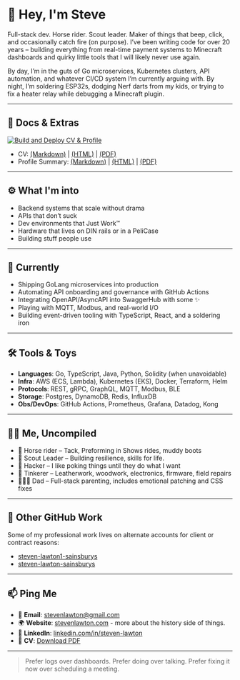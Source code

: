 # 👋 Hey, I'm Steve
Full-stack dev. Horse rider. Scout leader. Maker of things that beep, click, and occasionally catch fire (on purpose). 
I’ve been writing code for over 20 years – building everything from real-time payment systems to Minecraft dashboards 
and quirky little tools that I will likely never use again.

By day, I’m in the guts of Go microservices, Kubernetes clusters, API automation, and whatever CI/CD system I’m currently 
arguing with. By night, I’m soldering ESP32s, dodging Nerf darts from my kids, or trying to fix a heater relay while 
debugging a Minecraft plugin.

---

## 📄 Docs & Extras
[![Build and Deploy CV & Profile](https://github.com/stevenlawton/stevenlawton/actions/workflows/build-pages.yml/badge.svg)](https://github.com/stevenlawton/stevenlawton/actions/workflows/build-pages.yml)

- CV: [(Markdown)](./CV.md) | [(HTML)](https://stevenlawton.github.io/stevenlawton/) | [(PDF)](https://stevenlawton.github.io/stevenlawton/Steven-Lawton-CV.pdf)
- Profile Summary: [(Markdown)](./profile.md)  | [(HTML)](https://stevenlawton.github.io/stevenlawton/profile.html) | [(PDF)](https://stevenlawton.github.io/stevenlawton/Steven-Lawton-Profile.pdf) 

---

## ⚙️ What I'm into
- Backend systems that scale without drama
- APIs that don’t suck
- Dev environments that Just Work™
- Hardware that lives on DIN rails or in a PeliCase
- Building stuff people use

---
## 🧪 Currently

- Shipping GoLang microservices into production
- Automating API onboarding and governance with GitHub Actions
- Integrating OpenAPI/AsyncAPI into SwaggerHub with some ✨
- Playing with MQTT, Modbus, and real-world I/O
- Building event-driven tooling with TypeScript, React, and a soldering iron

---
## 🛠 Tools & Toys

- **Languages**: Go, TypeScript, Java, Python, Solidity (when unavoidable)
- **Infra**: AWS (ECS, Lambda), Kubernetes (EKS), Docker, Terraform, Helm
- **Protocols**: REST, gRPC, GraphQL, MQTT, Modbus, BLE
- **Storage**: Postgres, DynamoDB, Redis, InfluxDB
- **Obs/DevOps**: GitHub Actions, Prometheus, Grafana, Datadog, Kong

---
## 🧍‍♂️ Me, Uncompiled

- 🐎 Horse rider – Tack, Preforming in Shows rides, muddy boots
- 🔦 Scout Leader – Building resilience, skills for life.
- 🧠 Hacker – I like poking things until they do what I want
- 🧰 Tinkerer – Leatherwork, woodwork, electronics, firmware, field repairs
- 👨‍👧‍👦 Dad – Full-stack parenting, includes emotional patching and CSS fixes

---
## 🧾 Other GitHub Work
Some of my professional work lives on alternate accounts for client or contract reasons:
- [steven-lawton1-sainsburys](https://github.com/steven-lawton1-sainsburys)
- [steven-lawton-sainsburys](https://github.com/steven-lawton-sainsburys)

---
## 📫 Ping Me
- 📧 **Email**: stevenlawton@gmail.com
- 🌍 **Website**: [stevenlawton.com](https://stevenlawton.com) - more about the history side of things.
- 💼 **LinkedIn**: [linkedin.com/in/steven-lawton](https://linkedin.com/in/steven-lawton)
- 📄 **CV**: [Download PDF](https://stevenlawton.github.io/Steven-Lawton-CV.pdf)

---

> Prefer logs over dashboards. Prefer doing over talking. Prefer fixing it now over scheduling a meeting.
